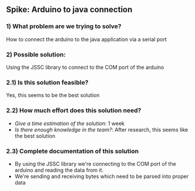 ## Spike: Arduino to java connection

### 1) What problem are we trying to solve?

How to connect the arduino to the java application via a serial port

### 2) Possible solution:

Using the JSSC library to connect to the COM port of the arduino

### 2.1) Is this solution feasible?

Yes, this seems to be the best solution

### 2.2) How much effort does this solution need?

- _Give a time estimation of the solution_: 1 week
- _Is there enough knowledge in the team?_: After research, this seems like the best solution

### 2.3) Complete documentation of this solution

- By using the JSSC library we're connecting to the COM port of the arduino and reading the data from it.
- We're sending and receiving bytes which need to be parsed into proper data

